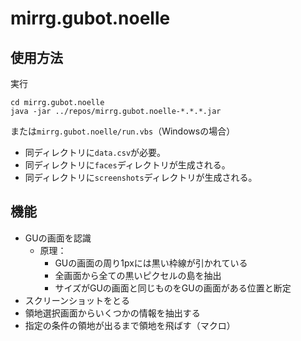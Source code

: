 ﻿# mirrg.gubot.noelle

## 使用方法

実行

```
cd mirrg.gubot.noelle
java -jar ../repos/mirrg.gubot.noelle-*.*.*.jar
```

または`mirrg.gubot.noelle/run.vbs`（Windowsの場合）

- 同ディレクトリに`data.csv`が必要。
- 同ディレクトリに`faces`ディレクトリが生成される。
- 同ディレクトリに`screenshots`ディレクトリが生成される。

## 機能

- GUの画面を認識
  - 原理：
    - GUの画面の周り1pxには黒い枠線が引かれている
    - 全画面から全ての黒いピクセルの島を抽出
    - サイズがGUの画面と同じものをGUの画面がある位置と断定
- スクリーンショットをとる
- 領地選択画面からいくつかの情報を抽出する
- 指定の条件の領地が出るまで領地を飛ばす（マクロ）
